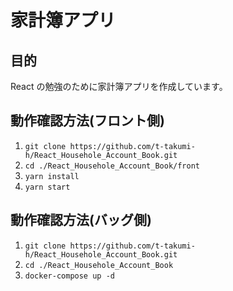 # 家計簿アプリ

## 目的

React の勉強のために家計簿アプリを作成しています。

## 動作確認方法(フロント側)

1. `git clone https://github.com/t-takumi-h/React_Househole_Account_Book.git`
2. `cd ./React_Househole_Account_Book/front`
3. `yarn install`
4. `yarn start`

## 動作確認方法(バッグ側)
1. `git clone https://github.com/t-takumi-h/React_Househole_Account_Book.git`
2. `cd ./React_Househole_Account_Book`
3. `docker-compose up -d`